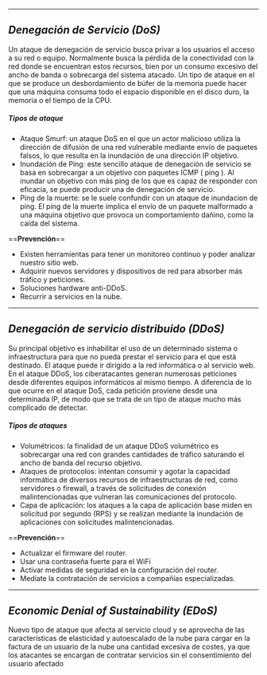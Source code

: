 ___

## *Denegación de Servicio (DoS)*


Un ataque de denegación de servicio busca privar a los usuarios el acceso a su red o equipo. Normalmente busca la pérdida de la conectividad con la red donde se encuentran estos recursos, bien por un consumo excesivo del ancho de banda o sobrecarga del sistema atacado. 
Un tipo de ataque en el que se produce un desbordamiento de búfer de la memoria puede hacer que una máquina consuma todo el espacio disponible en el disco duro, la memoria o el tiempo de la CPU.

##### Tipos de ataque

- Ataque Smurf: un ataque DoS en el que un actor malicioso utiliza la dirección de difusión de una red vulnerable mediante envío de paquetes falsos, lo que resulta en la inundación de una dirección IP objetivo.
- Inundación de Ping: este sencillo ataque de denegación de servicio se basa en sobrecargar a un objetivo con paquetes ICMP ( ping ). Al inundar un objetivo con más ping de los que es capaz de responder con eficacia, se puede producir una de denegación de servicio.
- Ping de la muerte: se le suele confundir con un ataque de inundacion de ping. El ping de la muerte implica el envío de un paquete malformado a una máquina objetivo que provoca un comportamiento dañino, como la caída del sistema.

==**Prevención**==

- Existen herramientas para tener un monitoreo continuo y poder analizar nuestro sitio web.
- Adquirir nuevos servidores y dispositivos de red para absorber más tráfico y peticiones.
- Soluciones hardware anti-DDoS.
- Recurrir a servicios en la nube.
___

## *Denegación de servicio distribuido (DDoS)*


Su principal objetivo es inhabilitar el uso de un determinado sistema o infraestructura para que no pueda prestar el servicio para el que está destinado. El ataque puede ir dirigido a la red informática o al servicio web.
En el ataque DDoS, los ciberatacantes generan numerosas peticiones desde diferentes equipos informáticos al mismo tiempo. A diferencia de lo que ocurre en el ataque DoS, cada petición proviene desde una determinada IP, de modo que se trata de un tipo de ataque mucho más complicado de detectar.

##### Tipos de ataques

- Volumétricos: la finalidad de un ataque DDoS volumétrico es sobrecargar una red con grandes cantidades de tráfico saturando el ancho de banda del recurso objetivo.
- Ataques de protocolos:  intentan consumir y agotar la capacidad informática de diversos recursos de infraestructuras de red,  como servidores o firewall, a través de solicitudes de conexión malintencionadas que vulneran las comunicaciones del protocolo.
- Capa de aplicación: los ataques a la capa de aplicación base miden en solicitud por segundo (RPS) y se realizan mediante la inundación de aplicaciones con solicitudes malintencionadas.

==**Prevención**==

- Actualizar el firmware del router.
- Usar una contraseña fuerte para el WiFi 
- Activar medidas de seguridad en la configuración del router.
- Mediate la contratación de servicios a compañías especializadas.

___

## *Economic Denial of Sustainability (EDoS)*


Nuevo tipo de ataque que afecta al servicio cloud y se aprovecha de las características de elasticidad y autoescalado de la nube para cargar en la factura de un usuario de la nube una cantidad excesiva de costes, ya que los atacantes se encargan de contratar servicios sin el consentimiento del usuario afectado